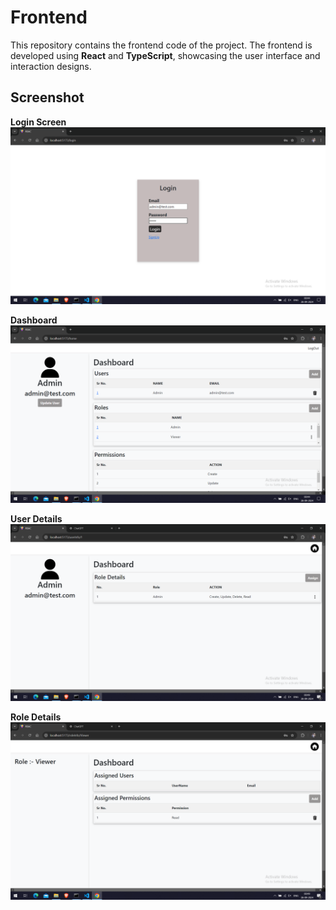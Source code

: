 # Frontend

This repository contains the frontend code of the project. The frontend is developed using **React** and **TypeScript**, showcasing the user interface and interaction designs.

## Screenshot

**Login Screen**
![alt text](<Screenshot (18).png>)

**Dashboard**
![alt text](<Screenshot (19).png>)

**User Details**
![alt text](<Screenshot (20).png>)

**Role Details**
![alt text](<Screenshot (21).png>)